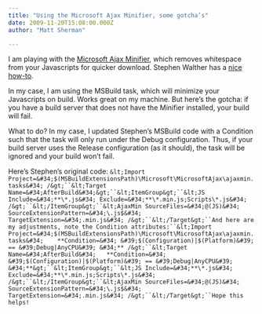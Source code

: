 ```yaml
---
title: "Using the Microsoft Ajax Minifier, some gotcha’s"
date: 2009-11-20T15:08:00.000Z
author: "Matt Sherman"

---
```


I am playing with the [Microsoft Ajax Minifier](http://aspnet.codeplex.com/Release/ProjectReleases.aspx?ReleaseId=35893), which removes whitespace from your Javascripts for quicker download. Stephen Walther has a [nice how-to](http://stephenwalther.com/blog/archive/2009/10/16/using-the-new-microsoft-ajax-minifier.aspx).

In my case, I am using the MSBuild task, which will minimize your Javascripts on build. Works great on my machine. But here’s the gotcha: if you have a build server that does not have the Minifier installed, your build will fail.

What to do? In my case, I updated Stephen’s MSBuild code with a Condition such that the task will only run under the Debug configuration. Thus, if your build server uses the Release configuration (as it should), the task will be ignored and your build won’t fail.

Here’s Stephen’s original code:
`&lt;Import Project=&#34;$(MSBuildExtensionsPath)\Microsoft\MicrosoftAjax\ajaxmin.tasks&#34; /&gt;``&lt;Target Name=&#34;AfterBuild&#34;&gt;``&lt;ItemGroup&gt;``&lt;JS Include=&#34;**\*.js&#34; Exclude=&#34;**\*.min.js;Scripts\*.js&#34; /&gt;``&lt;/ItemGroup&gt;``&lt;AjaxMin SourceFiles=&#34;@(JS)&#34; SourceExtensionPattern=&#34;\.js$&#34; TargetExtension=&#34;.min.js&#34; /&gt;``&lt;/Target&gt;``And here are my adjustments, note the Condition attributes:``&lt;Import Project=&#34;$(MSBuildExtensionsPath)\Microsoft\MicrosoftAjax\ajaxmin.tasks&#34;   
 **Condition=&#34; &#39;$(Configuration)|$(Platform)&#39; == &#39;Debug|AnyCPU&#39; &#34;** /&gt;``&lt;Target Name=&#34;AfterBuild&#34;  
 **Condition=&#34; &#39;$(Configuration)|$(Platform)&#39; == &#39;Debug|AnyCPU&#39; &#34;**&gt;``&lt;ItemGroup&gt;``&lt;JS Include=&#34;**\*.js&#34; Exclude=&#34;**\*.min.js;Scripts\*.js&#34; /&gt;``&lt;/ItemGroup&gt;``&lt;AjaxMin SourceFiles=&#34;@(JS)&#34; SourceExtensionPattern=&#34;\.js$&#34; TargetExtension=&#34;.min.js&#34; /&gt;``&lt;/Target&gt;``Hope this helps!`
